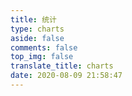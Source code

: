 ```yaml
---
title: 统计
type: charts
aside: false
comments: false
top_img: false
translate_title: charts
date: 2020-08-09 21:58:47
---
```


<div id="posts-chart"></div>

<div id="tags-chart" data-length="5"></div>

<div id="categories-chart"></div>